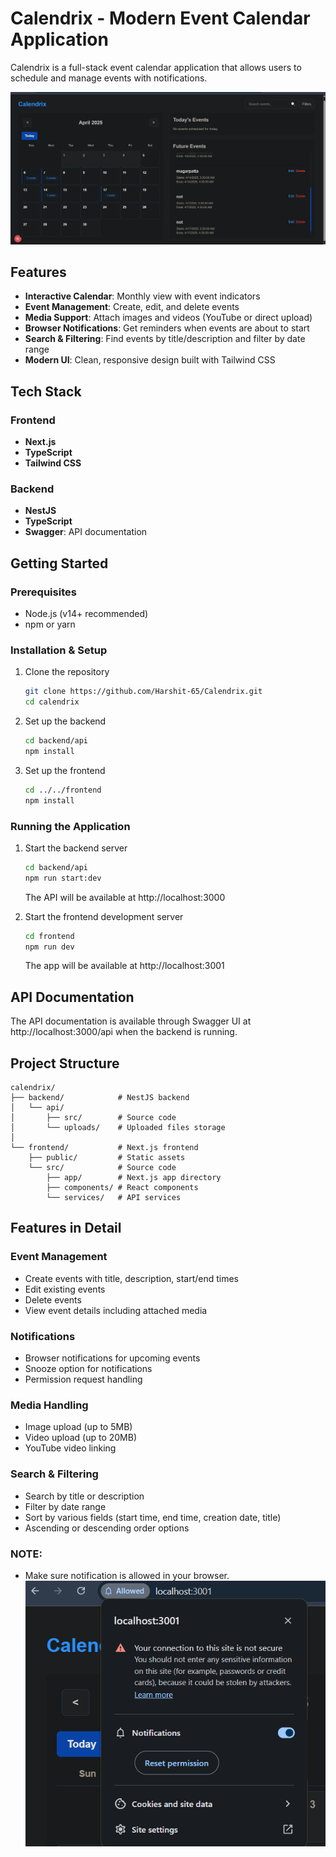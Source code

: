 # Calendrix - Modern Event Calendar Application

Calendrix is a full-stack event calendar application that allows users to schedule and manage events with notifications.

![Calendrix Screenshot](./screenshot.png)

## Features

- **Interactive Calendar**: Monthly view with event indicators
- **Event Management**: Create, edit, and delete events
- **Media Support**: Attach images and videos (YouTube or direct upload)
- **Browser Notifications**: Get reminders when events are about to start
- **Search & Filtering**: Find events by title/description and filter by date range
- **Modern UI**: Clean, responsive design built with Tailwind CSS

## Tech Stack

### Frontend

- **Next.js**
- **TypeScript**
- **Tailwind CSS**

### Backend

- **NestJS**
- **TypeScript**
- **Swagger**: API documentation

## Getting Started

### Prerequisites

- Node.js (v14+ recommended)
- npm or yarn

### Installation & Setup

1. Clone the repository

   ```bash
   git clone https://github.com/Harshit-65/Calendrix.git
   cd calendrix
   ```

2. Set up the backend

   ```bash
   cd backend/api
   npm install
   ```

3. Set up the frontend
   ```bash
   cd ../../frontend
   npm install
   ```

### Running the Application

1. Start the backend server

   ```bash
   cd backend/api
   npm run start:dev
   ```

   The API will be available at http://localhost:3000

2. Start the frontend development server
   ```bash
   cd frontend
   npm run dev
   ```
   The app will be available at http://localhost:3001

## API Documentation

The API documentation is available through Swagger UI at http://localhost:3000/api when the backend is running.

## Project Structure

```
calendrix/
├── backend/            # NestJS backend
│   └── api/
│       ├── src/        # Source code
│       └── uploads/    # Uploaded files storage
│
└── frontend/           # Next.js frontend
    ├── public/         # Static assets
    └── src/            # Source code
        ├── app/        # Next.js app directory
        ├── components/ # React components
        └── services/   # API services
```

## Features in Detail

### Event Management

- Create events with title, description, start/end times
- Edit existing events
- Delete events
- View event details including attached media

### Notifications

- Browser notifications for upcoming events
- Snooze option for notifications
- Permission request handling

### Media Handling

- Image upload (up to 5MB)
- Video upload (up to 20MB)
- YouTube video linking

### Search & Filtering

- Search by title or description
- Filter by date range
- Sort by various fields (start time, end time, creation date, title)
- Ascending or descending order options

### NOTE:

- Make sure notification is allowed in your browser.
  ![notification permission](./notification.png)
